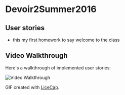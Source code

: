 # Devoir2Summer2016

## User stories

* this my first homework to say welcome to the class
 
## Video Walkthrough 

Here's a walkthrough of implemented user stories:

<img src='https://github.com/cbaja/MyTwitterRedux/blob/master/MyTwitterRedux-2.gif' title='Video Walkthrough' width='' alt='Video Walkthrough' />

GIF created with [LiceCap](http://www.cockos.com/licecap/).
